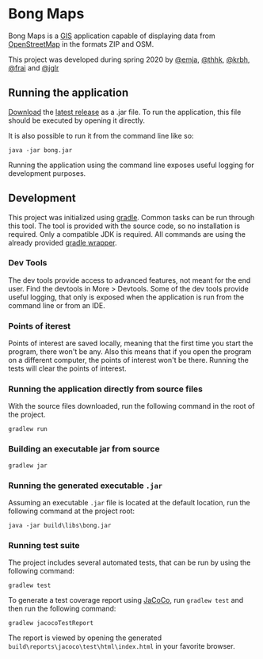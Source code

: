 # Bong Maps

Bong Maps is a [GIS](https://en.wikipedia.org/wiki/Geographic_information_system) application capable of displaying data from [OpenStreetMap](https://www.openstreetmap.org/) in the formats ZIP and OSM. 

This project was developed during spring 2020 by [@emja](https://github.itu.dk/emja), [@thhk](https://github.itu.dk/thhk), [@krbh](https://github.itu.dk/krbh), [@frai](https://github.itu.dk/frai) and [@jglr](https://github.itu.dk/jglr)

## Running the application
[Download](https://github.itu.dk/trbj/BFST20Gruppe21/releases/latest/download/bong.jar) the [latest release](https://github.itu.dk/trbj/BFST20Gruppe21/releases/latest) as a .jar file. To run the application, this file should be executed by opening it directly.

It is also possible to run it from the command line like so:

```
java -jar bong.jar
```

Running the application using the command line exposes useful logging for development purposes.

## Development
This project was initialized using [gradle](https://gradle.org/). Common tasks can be run through this tool. The tool is provided with the source code, so no installation is required. Only a compatible JDK is  required. All commands are using the already provided [gradle wrapper](https://github.itu.dk/trbj/BFST20Gruppe21/blob/master/gradlew).

### Dev Tools
The dev tools provide access to advanced features, not meant for the end user. Find the devtools in More > Devtools. Some of the dev tools provide useful logging, that only is exposed when the application is run from the command line or from an IDE.

### Points of iterest
Points of interest are saved locally, meaning that the first time you start the program, there won't be any. Also this means that if you open the program on a different computer, the points of interest won't be there. Running the tests will clear the points of interest.

### Running the application directly from source files

With the source files downloaded, run the following command in the root of the project.

```
gradlew run
```

### Building an executable jar from source

```
gradlew jar
```

### Running the generated executable `.jar`
Assuming an executable `.jar` file is located at the default location, run the following command at the project root:

```
java -jar build\libs\bong.jar
```

### Running test suite

The project includes several automated tests, that can be run by using the following command:
```
gradlew test
```

To generate a test coverage report using [JaCoCo](https://www.eclemma.org/jacoco/), run `gradlew test` and then run the following command:

```
gradlew jacocoTestReport
```

The report is viewed by opening the generated `build\reports\jacoco\test\html\index.html` in your favorite browser.

